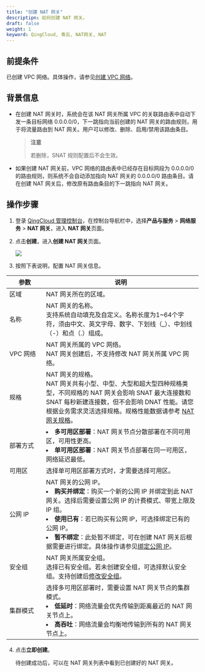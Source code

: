 ```yaml
---
title: "创建 NAT 网关"
descriptipn: 如何创建 NAT 网关。
draft: false
weight: 1
keyword: QingCloud, 青云, NAT网关, NAT
---
```


## 前提条件

已创建 VPC 网络。具体操作，请参见[创建 VPC 网络](/network/vpc/manual/vpcnet/10_create_vpc/)。

## 背景信息

- 在创建 NAT 网关时，系统会在该 NAT 网关所属 VPC 的关联路由表中自动下发一条目标网络 0.0.0.0/0，下一跳指向当前创建的 NAT 网关的路由规则，用于将流量路由到 NAT 网关。用户可以修改、删除、启用/禁用该路由条目。

  > **注意**
  >
  > 若删除，SNAT 规则配置后不会生效。

- 如果创建 NAT 网关前，VPC 网络的路由表中已经存在目标网段为 0.0.0.0/0 的路由规则，则系统不会自动添加指向 NAT 网关的 0.0.0.0/0 路由条目。请在创建 NAT 网关后，修改原有路由条目的下一跳指向 NAT 网关。

##  操作步骤

1. 登录 [QingCloud 管理控制台](https://console.qingcloud.com/login)，在控制台导航栏中，选择**产品与服务** > **网络服务** > **NAT 网关**，进入 **NAT 网关**页面。

2. 点击**创建**，进入**创建 NAT 网关**页面。

   ![](../../../_images/create_natgw.png)

3. 按照下表说明，配置 NAT 网关信息。

| <span style="display:inline-block;width:80px">参数</span> | 说明                                                         |
| --------------------------------------------------------- | ------------------------------------------------------------ |
| 区域                                                      | NAT 网关所在的区域。                                         |
| 名称                                                      | NAT 网关的名称。<br/>支持系统自动填充及自定义。名称长度为1~64个字符，须由中文、英文字母、数字、下划线（_）、中划线（-）和点（.）组成。 |
| VPC   网络                                                | NAT 网关所属的 VPC 网络。<br/>NAT 网关创建后，不支持修改 NAT 网关所属 VPC 网络。 |
| 规格                                                      | NAT 网关的规格。<br/>NAT 网关共有小型、中型、大型和超大型四种规格类型，不同规格的 NAT 网关会影响 SNAT 最大连接数和 SNAT 每秒新建连接数，但不会影响 DNAT 性能。请您根据业务需求灵活选择规格。规格性能数据请参考 [NAT 网关规格](../../intro/specification/)。 |
| 部署方式                                                  | <li>**多可用区部署**：NAT 网关节点分散部署在不同可用区，可用性更高。</li><li>**单可用区部署**：NAT 网关节点部署在同一可用区，网络延迟最低。</li> |
| 可用区                                                    | 选择单可用区部署方式时，才需要选择可用区。                   |
| 公网 IP                                                   | NAT 网关的公网 IP。<br/><li>**购买并绑定**：购买一个新的公网 IP 并绑定到此 NAT 网关。选择后需要设置公网 IP 的计费模式、带宽上限及 IP 组。</li><li>**使用已有**：若已购买有公网 IP，可选择绑定已有的公网 IP。</li><li>**暂不绑定**：此处暂不绑定，可在创建 NAT 网关后根据需要进行绑定。具体操作请参见[绑定公网 IP](../bind_unbind_eip)。</li> |
| 安全组                                                    | NAT 网关所属安全组。<br/>选择已有安全组。若未创建安全组，可选择默认安全组。支持创建后[修改安全组](../mdfy_nat/)。 |
| 集群模式                                                  | 选择多可用区部署时，需要设置 NAT 网关节点的集群模式。<br><li>**低延时**：网络流量会优先传输到距离最近的 NAT 网关节点上。</li><li>**高吞吐**：网络流量会均衡地传输到所有的 NAT 网关节点上。</li> |

4. 点击**立即创建**。

   待创建成功后，可以在 NAT 网关列表中看到已创建好的 NAT 网关。





